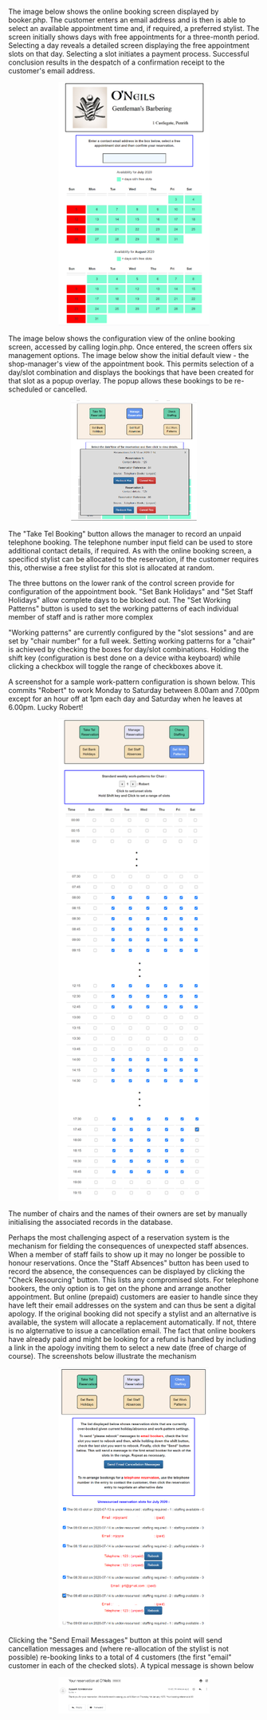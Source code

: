 <p>The image below shows the online booking screen displayed by booker.php. The customer enters an email address and is then is able to select an available appointment time and, if required, a preferred stylist. The screen initially shows days with free appointments for a three-month period. Selecting a day reveals a detailed screen displaying the free appointment slots on that day. Selecting a slot initiates a payment process. Successful conclusion results in the despatch of a confirmation receipt to the customer's email address.</p>
<div style="width: 60%; margin-left: auto; margin-right: auto; text-align: center;">
<img src="img/screen1.png"> 
</div>
<p>The image below shows the configuration view of the online booking screen, accessed by calling login.php. Once entered, the screen offers six management options. The image below show the initial default view - the shop-manager's view of the appointment book. This permits selection of a day/slot combination and displays the bookings that have been created for that slot as a popup overlay. The popup allows these bookings to be re-scheduled or cancelled.</p>
<div style="width: 50%; margin-left: auto; margin-right: auto; text-align: center;">
<img src="img/screen2.png"> 
</div>
<p>The "Take Tel Booking" button allows the manager to record an unpaid telephone booking. The telephone number input field can be used to store additional contact details, if required. As with the online booking screen, a specificd stylist can be allocated to the reservation, if the customer requires this, otherwise a free stylist for this slot is allocated at random.</p>  
<p>The three buttons on the lower rank of the control screen provide for configuration of the appointment book. "Set Bank Holidays" and "Set Staff Holidays" allow complete days to be blocked out. The "Set Working Patterns" button is used to set the working patterns of each individual member of staff and is rather more complex</p>
<p>"Working patterns" are currently configured by the "slot sessions" and are set by "chair number" for a full week. Setting working patterns for a "chair" is achieved by checking the boxes for day/slot combinations. Holding the shift key (configuration is best done on a device witha keyboard) while clicking a checkbox will toggle the range of checkboxes above it.</p>
<p> A screenshot for a sample work-pattern configuration is shown below. This commits "Robert" to work Monday to Saturday between 8.00am and 7.00pm except for an hour off at 1pm each day and Saturday when he leaves at 6.00pm. Lucky Robert!</p>
<div style="width: 60%; margin-left: auto; margin-right: auto; text-align: center;">
<img src="img/screen3.png"> 
</div>
<p>The number of chairs and the names of their owners are set by manually initialising the associated records in the database.</p>
<p>Perhaps the most challenging aspect of a reservation system is the mechanism for fielding the consequences of unexpected staff absences. When a member of staff fails to show up it may no longer be possible to honour reservations. Once the "Staff Absences" button has been used to record the absence, the consequences can be displayed by clicking the "Check Resourcing" button. This lists any compromised slots. For telephone bookers, the only option is to get on the phone and arrange another appointment. But online (prepaid) customers are easier to handle since they have left their email addresses on the system and can thus be sent a digital apology. If the original booking did not specify a stylist and an alternative is available, the system will allocate a replacement automatically. If not, thtere is no algternative to issue a cancellation email. The fact that online bookers have already paid and might be looking for a refund is handled by including a link in the apology inviting them to select a new date (free of charge of course). The screenshots below illustrate the mechanism</p>
<div style="width: 60%; margin-left: auto; margin-right: auto; text-align: center;">
<img src="img/screen4.png"> 
</div>
<p>Clicking the "Send Email Messages" button at this point will send cancellation messages and (where re-allocation of the stylist is not possible) re-booking links to a total of 4 customers (the first "email" customer in each of the checked slots). A typical message is shown below</p>
<div style="width: 60%; margin-left: auto; margin-right: auto; text-align: center;">
<img src="img/screen5.png"> 
</div>



